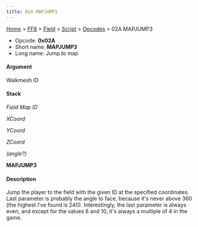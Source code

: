 ```yaml
---
title: 02A MAPJUMP3
---
```


[Home](Main%20Page.md) > [FF8](FF8.md) > [Field](FF8/Field.md) > [Script](FF8/Field/Script.md) > [Opcodes](FF8/Field/Script/Opcodes.md) > 02A MAPJUMP3

-   Opcode: **0x02A**
-   Short name: **MAPJUMP3**
-   Long name: Jump to map

#### Argument

Walkmesh ID

#### Stack

  
*Field Map ID*

*XCoord*

*YCoord*

*ZCoord*

*(angle?)*

**MAPJUMP3**

#### Description

Jump the player to the field with the given ID at the specified
coordinates. Last parameter is probably the angle to face, because it's
never above 360 (the highest I've found is 240). Interestingly, the last
parameter is always even, and except for the values 6 and 10, it's
always a multiple of 4 in the game.
